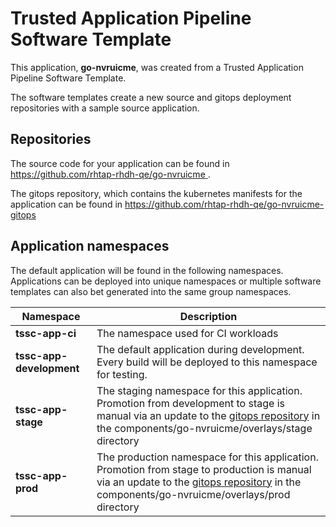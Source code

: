 # Trusted Application Pipeline Software Template

This application, **go-nvruicme**, was created from a Trusted Application Pipeline Software Template.

The software templates create a new source and gitops deployment repositories with a sample source application. 

## Repositories

The source code for your application can be found in [https://github.com/rhtap-rhdh-qe/go-nvruicme ](https://github.com/rhtap-rhdh-qe/go-nvruicme ).
 
The gitops repository, which contains the kubernetes manifests for the application can be found in 
[https://github.com/rhtap-rhdh-qe/go-nvruicme-gitops ](https://github.com/rhtap-rhdh-qe/go-nvruicme-gitops ) 

## Application namespaces 

The default application will be found in the following namespaces. Applications can be deployed into unique namespaces or multiple software templates can also bet generated into the same group namespaces.  

|  Namespace   |  Description   |  
| -------- | -------- |
| **tssc-app-ci** | The namespace used for CI workloads |
| **tssc-app-development** | The default application during development. Every build will be deployed to this namespace for testing. |
| **tssc-app-stage** | The staging namespace for this application. Promotion from development to stage is manual via an update to the [gitops repository](https://github.com/rhtap-rhdh-qe/go-nvruicme-gitops ) in the components/go-nvruicme/overlays/stage directory |
| **tssc-app-prod** | The production namespace for this application. Promotion from stage to production is manual via an update to the [gitops repository](https://github.com/rhtap-rhdh-qe/go-nvruicme-gitops ) in the components/go-nvruicme/overlays/prod directory |